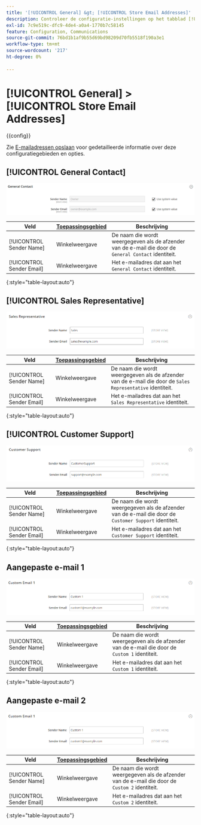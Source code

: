 ```yaml
---
title: '[!UICONTROL General] &gt; [!UICONTROL Store Email Addresses]'
description: Controleer de configuratie-instellingen op het tabblad [!UICONTROL General] &gt; [!UICONTROL Store Email Addresses] pagina van de Commerce Admin.
exl-id: 7c9e519c-dfc9-4de4-a0a4-1770b7c58145
feature: Configuration, Communications
source-git-commit: 76bd1b1af9b55d69bd98209d70fb5518f190a3e1
workflow-type: tm+mt
source-wordcount: '217'
ht-degree: 0%

---
```


# [!UICONTROL General] > [!UICONTROL Store Email Addresses]

{{config}}

Zie [E-mailadressen opslaan](../../getting-started/store-details.md#store-email-addresses) voor gedetailleerde informatie over deze configuratiegebieden en opties.

## [!UICONTROL General Contact]

![E-mailadressen opslaan > Algemene contactpersoon](./assets/store-email-addresses-general-contact.png)<!-- zoom -->

| Veld | [Toepassingsgebied](../../getting-started/websites-stores-views.md#scope-settings) | Beschrijving |
|--- |--- |--- |
| [!UICONTROL Sender Name] | Winkelweergave | De naam die wordt weergegeven als de afzender van de e-mail die door de `General Contact` identiteit. |
| [!UICONTROL Sender Email] | Winkelweergave | Het e-mailadres dat aan het `General Contact` identiteit. |

{:style=&quot;table-layout:auto&quot;}

## [!UICONTROL Sales Representative]

![E-mailadressen van winkel > Verkoopvertegenwoordiger](./assets/store-email-addresses-sales-rep.png)<!-- zoom -->

| Veld | [Toepassingsgebied](../../getting-started/websites-stores-views.md#scope-settings) | Beschrijving |
|--- |--- |--- |
| [!UICONTROL Sender Name] | Winkelweergave | De naam die wordt weergegeven als de afzender van de e-mail die door de `Sales Representative` identiteit. |
| [!UICONTROL Sender Email] | Winkelweergave | Het e-mailadres dat aan het `Sales Representative` identiteit. |

{:style=&quot;table-layout:auto&quot;}

## [!UICONTROL Customer Support]

![E-mailadressen opslaan > Klantenondersteuning](./assets/store-email-addresses-customer-support.png)<!-- zoom -->

| Veld | [Toepassingsgebied](../../getting-started/websites-stores-views.md#scope-settings) | Beschrijving |
|--- |--- |--- |
| [!UICONTROL Sender Name] | Winkelweergave | De naam die wordt weergegeven als de afzender van de e-mail die door de `Customer Support` identiteit. |
| [!UICONTROL Sender Email] | Winkelweergave | Het e-mailadres dat aan het `Customer Support` identiteit. |

{:style=&quot;table-layout:auto&quot;}

## Aangepaste e-mail 1

![E-mailadressen opslaan > Aangepaste e-mail 1](./assets/store-email-addresses-custom-email1.png)<!-- zoom -->

| Veld | [Toepassingsgebied](../../getting-started/websites-stores-views.md#scope-settings) | Beschrijving |
|--- |--- |--- |
| [!UICONTROL Sender Name] | Winkelweergave | De naam die wordt weergegeven als de afzender van de e-mail die door de `Custom 1` identiteit. |
| [!UICONTROL Sender Email] | Winkelweergave | Het e-mailadres dat aan het `Custom 1` identiteit. |

{:style=&quot;table-layout:auto&quot;}

## Aangepaste e-mail 2

![E-mailadressen opslaan > Aangepaste e-mail 2](./assets/store-email-addresses-custom-email1.png)<!-- zoom -->

| Veld | [Toepassingsgebied](../../getting-started/websites-stores-views.md#scope-settings) | Beschrijving |
|--- |--- |--- |
| [!UICONTROL Sender Name] | Winkelweergave | De naam die wordt weergegeven als de afzender van de e-mail die door de `Custom 2` identiteit. |
| [!UICONTROL Sender Email] | Winkelweergave | Het e-mailadres dat aan het `Custom 2` identiteit. |

{:style=&quot;table-layout:auto&quot;}
